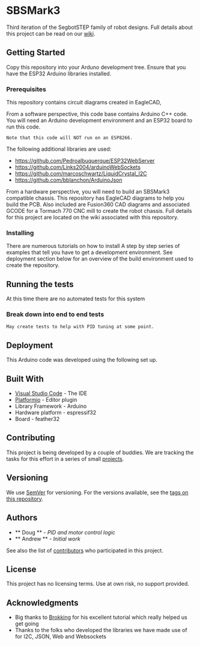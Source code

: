 # SBSMark3
Third iteration of the SegbotSTEP family of robot designs. Full details about this project 
can be read on our [wiki](https://github.com/va3wam/SBSMark3/wiki).

## Getting Started

Copy this repository into your Arduno development tree. Ensure that you have the ESP32
Arduino libraries installed.

### Prerequisites

This repository contains circuit diagrams created in EagleCAD,  

From a software perspective, this code base contains Arduino C++ code. You will need
an Arduino development environment and an ESP32 board to run this code. 

```
Note that this code will NOT run on an ESP8266. 
```

The following additional libraries are used:
* https://github.com/Pedroalbuquerque/ESP32WebServer
* https://github.com/Links2004/arduinoWebSockets
* https://github.com/marcoschwartz/LiquidCrystal_I2C
* https://github.com/bblanchon/ArduinoJson

From a hardware perspective, you will need to build an SBSMark3 compatible chassis. This
repository has EagleCAD diagrams to help you build the PCB. Also included are Fusion360 
CAD diagrams and associated GCODE for a Tormach 770 CNC mill to create the robot chassis. 
Full details for this project are located on the wiki associated with this repository.


### Installing

There are numerous tutorials on how to install A step by step series of examples that tell 
you have to get a development environment. See deployment section below for an overview
of the build environment used to create the repository. 


## Running the tests

At this time there are no automated tests for this system

### Break down into end to end tests

```
May create tests to help with PID tuning at some point.

```

## Deployment

This Arduino code was developed using the following set up.

## Built With

* [Visual Studio Code](https://code.visualstudio.com/) - The IDE
* [Platformio](https://platformio.org/) - Editor plugin
* Library Framework - Arduino
* Hardware platform - espressif32
* Board - feather32 

## Contributing

This project is being developed by a couple of buddies. We are tracking the tasks for this
effort in a series of small [projects](https://github.com/va3wam/SBSMark3/projects).

## Versioning

We use [SemVer](http://semver.org/) for versioning. For the versions available, see the [tags on this repository](https://github.com/va3wam/SBSMark3/branches/all). 

## Authors

* ** Doug ** - *PID and motor control logic*
* ** Andrew ** - *Initial work* 

See also the list of [contributors](https://github.com/va3wam/SBSMark3/graphs/contributors) who participated in this project.

## License

This project has no licensing terms. Use at own risk, no support provided. 

## Acknowledgments

* Big thanks to [Brokking](http://www.brokking.net/yabr_main.html) for his excellent tutorial which really helped us get going
* Thanks to the folks who developed the libraries we have made use of for I2C, JSON, Web and Websockets

